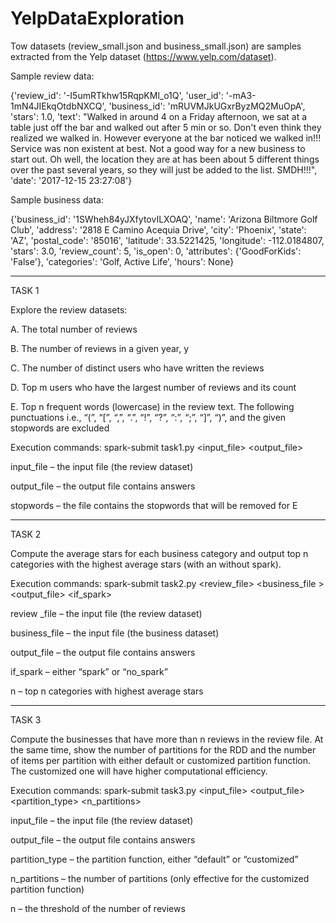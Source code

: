 # YelpDataExploration

Tow datasets (review_small.json and business_small.json) are samples extracted from the Yelp dataset (https://www.yelp.com/dataset).

Sample review data:

{'review_id': '-I5umRTkhw15RqpKMl_o1Q',
  'user_id': '-mA3-1mN4JIEkqOtdbNXCQ',
  'business_id': 'mRUVMJkUGxrByzMQ2MuOpA',
  'stars': 1.0,
  'text': "Walked in around 4 on a Friday afternoon, we sat at a table just off the bar and walked out after 5 min or so. Don't even think they realized we walked in. However everyone at the bar noticed we walked in!!! Service was non existent at best. Not a good way for a new business to start out. Oh well, the location they are at has been about 5 different things over the past several years, so they will just be added to the list. SMDH!!!",
  'date': '2017-12-15 23:27:08'}

Sample business data:

{'business_id': '1SWheh84yJXfytovILXOAQ',
  'name': 'Arizona Biltmore Golf Club',
  'address': '2818 E Camino Acequia Drive',
  'city': 'Phoenix',
  'state': 'AZ',
  'postal_code': '85016',
  'latitude': 33.5221425,
  'longitude': -112.0184807,
  'stars': 3.0,
  'review_count': 5,
  'is_open': 0,
  'attributes': {'GoodForKids': 'False'},
  'categories': 'Golf, Active Life',
  'hours': None}

----------------------------------------------------------------------

TASK 1

Explore the review datasets:

A. The total number of reviews

B. The number of reviews in a given year, y

C. The number of distinct users who have written the reviews

D. Top m users who have the largest number of reviews and its count

E. Top n frequent words (lowercase) in the review text. The following punctuations i.e., “(”, “[”, “,”, “.”, “!”, “?”, “:”, “;”, “]”, “)”, and the given stopwords are excluded


Execution commands:
spark-submit task1.py <input_file> <output_file> <stopwords> <y> <m> <n>

input_file – the input file (the review dataset)

output_file – the output file contains answers

stopwords – the file contains the stopwords that will be removed for E

----------------------------------------------------------------------

TASK 2

Compute the average stars for each business category and output top n categories with the highest average stars (with an without spark).

Execution commands:
spark-submit task2.py <review_file> <business_file > <output_file> <if_spark> <n>

review _file – the input file (the review dataset)

business_file – the input file (the business dataset)

output_file – the output file contains answers

if_spark – either “spark” or “no_spark”

n – top n categories with highest average stars

----------------------------------------------------------------------

TASK 3

Compute the businesses that have more than n reviews in the review file. At the same time, show the number of partitions for the RDD and the number of items per partition with either default or customized partition function. The customized one will have higher computational efficiency.

Execution commands:
spark-submit task3.py <input_file> <output_file> <partition_type> <n_partitions> <n>

input_file – the input file (the review dataset)

output_file – the output file contains answers

partition_type – the partition function, either “default” or “customized”

n_partitions – the number of partitions (only effective for the customized partition function)

n – the threshold of the number of reviews
